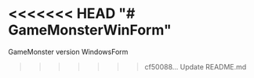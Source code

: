<<<<<<< HEAD
"# GameMonsterWinForm" 
=======

GameMonster version WindowsForm
>>>>>>> cf50088... Update README.md
